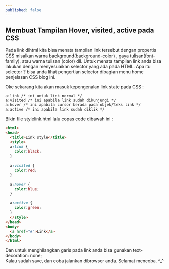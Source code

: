 ```yaml
---
published: false
---
```

## Membuat Tampilan Hover, visited, active pada CSS

Pada link dihtml kita bisa menata tampilan link tersebut dengan propertis CSS misalkan warna background(background-color) , gaya tulisan(font-family), atau warna tulisan (color) dll. Untuk menata tampilan link anda bisa lakukan dengan menyesuaikan selector yang ada pada HTML. Apa itu selector ? bisa anda lihat pengertian selector dibagian menu home penjelasan CSS blog ini.

Oke sekarang kita akan masuk kepengenalan link state pada CSS :

    a:link /* ini untuk link normal */
    a:visited /* ini apabila link sudah dikunjungi */
    a:hover /* ini apabila cursor berada pada objek/teks link */
    a:active /* ini apabila link sudah diklik */


Bikin file stylelink.html lalu copas code dibawah ini :

```html
<html>
<head>
  <title>Link style</title>
  <style>
  a:link {
    color:black;
  }
 
  a:visited {
    color:red;
  }
 
  a:hover {
    color:blue;
  }
 
  a:active {
    color:green;
  }
  </style>
</head>
<body>
  <a href="#">Link</a>
</body>
</html>
```

Dan untuk menghilangkan garis pada link anda bisa gunakan text-decoration: none;  
Kalau sudah save, dan coba jalankan dibrowser anda. Selamat mencoba. ^_^ 